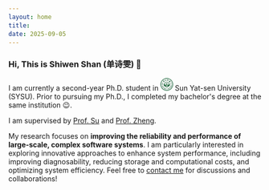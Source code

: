 ```yaml
---
layout: home
title: 
date: 2025-09-05
---
```

### Hi, This is Shiwen Shan (单诗雯) 👋
I am currently a second-year Ph.D. student in <img src="assets/img/OIP.jpg" width="25" height="25"> Sun Yat-sen University (SYSU). Prior to pursuing my Ph.D., I completed my bachelor's degree at the same institution 😉.

I am supervised by 
<a href="https://yxsu.github.io/" class="highlighted">Prof. Su</a> and <a href="https://www.zibinzheng.com/" class="highlighted">Prof. Zheng</a>.

My research focuses on **improving the reliability and performance of large-scale, complex software systems**. I am particularly interested in exploring innovative approaches to enhance system performance, including improving diagnosability, reducing storage and computational costs, and optimizing system efficiency.
Feel free to <a href="mailto:shanshw@mail2.sysu.edu.cn" class="highlighted">contact me</a> for discussions and collaborations!